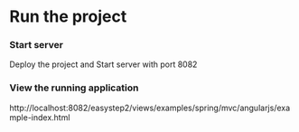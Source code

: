 
# Run the project

### Start server
Deploy the project and Start server with port 8082 

### View the running application
http://localhost:8082/easystep2/views/examples/spring/mvc/angularjs/example-index.html

